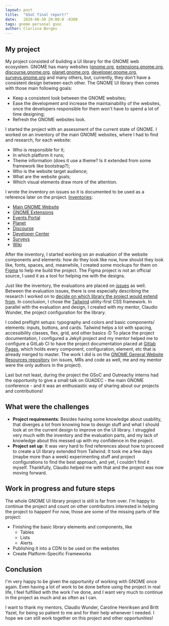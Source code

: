 ```yaml
---
layout: post
title:  "GSoC final report!"
date:   2020-08-30 20:00:0 -0300
tags: gnome personal gsoc
author: Clarissa Borges
---
```

## My project
My project consisted of building a UI library for the GNOME web ecosystem. GNOME has many websites ([gnome.org](gnome.org), [extensions.gnome.org](extensions.gnome.org/), [discourse.gnome.org](discourse.gnome.org/), [planet.gnome.org](planet.gnome.org/), [developer.gnome.org](developer.gnome.org/), [surveys.gnome.org](surveys.gnome.org/) and many others, but, currently, they don't have a consistent design between each other. The GNOME UI library then comes with those main following goals:

* Keep a consistent look between the GNOME websites;
* Ease the development and increase the maintainability of the websites, once the developers responsible for them won't have to spend a lot of time designing;
* Refresh the GNOME websites look.

I started the project with an assessment of the current state of GNOME. I worked on an inventory of the main GNOME websites, where I had to find and research, for each website:

* Who is responsible for it;
* In which platform it runs;
* Theme information (does it use a theme? Is it extended from some framework like bootstrap?);
* Who is the website target audience;
* What are the website goals;
* Which visual elements draw more of the attention.

I wrote the inventory on issues so it is documented to be used as a reference later on the project. [Inventories](https://gitlab.gnome.org/Teams/Engagement/websites/general-website-resources/-/issues?scope=all&utf8=%E2%9C%93&state=closed&label_name[]=Inventory):

* [Main GNOME Website](https://gitlab.gnome.org/Teams/Engagement/websites/general-website-resources/-/issues/1)
* [GNOME Extensions](https://gitlab.gnome.org/Teams/Engagement/websites/general-website-resources/-/issues/2)
* [Events Portal](https://gitlab.gnome.org/Teams/Engagement/websites/general-website-resources/-/issues/3)
* [Planet](https://gitlab.gnome.org/Teams/Engagement/websites/general-website-resources/-/issues/4)
* [Discourse](https://gitlab.gnome.org/Teams/Engagement/websites/general-website-resources/-/issues/5)
* [Developer Center](https://gitlab.gnome.org/Teams/Engagement/websites/general-website-resources/-/issues/6)
* [Surveys](https://gitlab.gnome.org/Teams/Engagement/websites/general-website-resources/-/issues/7)
* [Wiki](https://gitlab.gnome.org/Teams/Engagement/websites/general-website-resources/-/issues/8)

After the inventory, I started working on an evaluation of the website components and elements: how do they look like now, how should they look like, fonts, spaces, and, meanwhile, I created some mockups for them on [Figma](https://www.figma.com/files/project/10093619/WWW) to help me build the project. The Figma project is not an official source, I used it as a tool for helping me with the designs.

Just like the inventory, the evaluations are placed on [issues](https://gitlab.gnome.org/Teams/Engagement/websites/general-website-resources/-/issues?scope=all&utf8=%E2%9C%93&state=all&label_name[]=Evaluation) as well. Between the evaluation issues, there is one especially describing the research I worked on to [decide on which library the project would extend from](https://gitlab.gnome.org/Teams/Engagement/websites/general-website-resources/-/issues/15). In conclusion, I chose the [Tailwind](https://tailwindcss.com/) utility-first CSS framework. In parallel with the evaluation and design, I created with my mentor, Claudio Wunder, the project configuration for the library.

I coded preflight setups: typography and colors and basic components/ elements: inputs, buttons, and cards. Tailwind helps a lot with spacing, accessibility classes, flex, grid, and other basics :D To place the project documentation, I configured a Jekyll project and my mentor helped me to configure a GitLab CI to have the project documentation placed at [Gitlab Pages](https://teams.pages.gitlab.gnome.org/Engagement/websites/general-website-resources/), which holds every component, configuration, element, etc that is already merged to master. The work I did is on the [GNOME General Website Resources repository](https://gitlab.gnome.org/Teams/Engagement/websites/general-website-resources) (on issues, MRs and code as well, me and my mentor were the only authors in the project).

Last but not least, during the project the GSoC and Outreachy interns had the opportunity to give a small talk on GUADEC - the main GNOME conference - and it was an enthusiastic way of sharing about our projects and contributions!

## What were the challenges
* **Project requirements**: Besides having some knowledge about usability, that diverges a lot from knowing how to design stuff and what I should look at on the current design to improve on the UI library. I struggled very much with the inventory and the evaluation parts, and my lack of knowledge about this messed up with my confidence in the project.
* **Project set up**: It was very hard to find references about how to proceed to create a UI library extended from Tailwind. It took me a few days (maybe more than a week) experimenting stuff and project configurations to find the best approach, and yet, I couldn't find it myself. Thankfully, Claudio helped me with that and the project was now moving forward.

## Work in progress and future steps
The whole GNOME UI library project is still is far from over. I'm happy to continue the project and count on other contributors interested in helping the project to happen! For now, those are some of the missing parts of the project:
* Finishing the basic library elements and components, like
    * Tables
    * Lists
    * Alerts
* Publishing it into a CDN to be used on the websites
* Create Platform-Specific Frameworks

## Conclusion
I'm very happy to be given the opportunity of working with GNOME once again. Even having a lot of work to be done before using the project in real life, I feel fulfilled with the work I've done, and I want very much to continue in the project as much and as often as I can.

I want to thank my mentors, Claudio Wunder, Caroline Henriksen and Britt Yazel, for being so patient to me and for their help whenever I needed. I hope we can still work together on this project and other opportunities!
